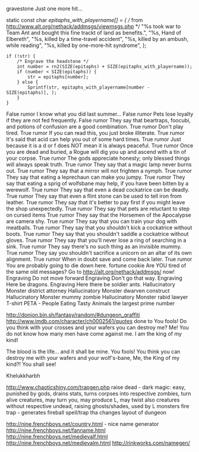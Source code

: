 gravestone
Just one more hit...


static const char *epitaphs_with_playername[] = {
	/* from http://www.alt.org/nethack/addmsgs/viewmsgs.php */
	"%s took war to Team Ant and bought this fine trackt of land as benefits.",
	"%s, Hand of Elbereth",
	"%s, killed by a time-travel accident",
	"%s, killed by an ambush, while reading",
	"%s, killed by one-more-hit syndrome",
};

	if (!str) {
		/* Engrave the headstone */
		int number = rn2(SIZE(epitaphs) + SIZE(epitaphs_with_playername));
		if (number < SIZE(epitaphs)) {
			str = epitaphs[number];
		} else {
			Sprintf(str, epitaphs_with_playername[number - SIZE(epitaphs)], );
		}
	}


False rumor	I know what you did last summer...
False rumor	Pets lose loyalty if they are not fed frequently.
False rumor	They say that beartraps, foocubi, and potions of confusion are a good combination.
True rumor	Don't play tired.
True rumor	If you can read this, you just broke illiterate.
True rumor	It's said that acid can help you out of some hard times.
True rumor	Just because it is a d or f does NOT mean it is always peaceful.
True rumor	Once you are dead and buried, a Rogue will dig you up and ascend with a tin of your corpse.
True rumor	The gods appreciate honesty; only blessed things will always speak truth.
True rumor	They say that a magic lamp never burns out.
True rumor	They say that a mirror will not frighten a nymph.
True rumor	They say that eating a leprechaun can make you jumpy.
True rumor	They say that eating a sprig of wolfsbane may help, if you have been bitten by a werewolf.
True rumor	They say that even a dead cockatrice can be deadly.
True rumor	They say that even a flint stone can be used to tell iron from leather.
True rumor	They say that it's better to pay first if you might leave the shop unexpectedly.
True rumor	They say that pets are reluctant to step on cursed items
True rumor	They say that the Horsemen of the Apocalypse are camera shy.
True rumor	They say that you can train your dog with meatballs.
True rumor	They say that you shouldn't kick a cockatrice without boots.
True rumor	They say that you shouldn't saddle a cockatrice without gloves.
True rumor	They say that you'll never lose a ring of searching in a sink.
True rumor	They say there's no such thing as an invisible mummy.
True rumor	They say you shouldn't sacrifice a unicorn on an altar of its own alignment.
True rumor	When in doubt save and come back later.
True rumor	You are probably going to die down here.
fortune cookie Are YOU tired of the same old messages? Go to http://alt.org/nethack/addmsgs/ now!
Engraving	Do not move forward
Engraving	Don't go that way.
Engraving	Here be dragons.
Engraving	Here there be soldier ants.
Hallucinatory Monster	district attorney
Hallucinatory Monster	dwarven construct
Hallucinatory Monster	mummy zombie
Hallucinatory Monster	rabid lawyer
T-shirt        PETA - People Eating Tasty Animals 
the largest prime number 

http://donjon.bin.sh/fantasy/random/#dungeon_graffiti
http://www.imdb.com/character/ch0002561/quotes done to  You fools! Do you think with your crosses and your wafers you can destroy me? Me! You do not know how many men have come against me. I am the king of my kind! 

The blood is the life... and it shall be mine. 
You fools! You think you can destroy me with your wafers and your wolf's-bane, Me, the King of my kind?! You shall see!

Khelukkharbh

http://www.chaoticshiny.com/trapgen.php
raise dead - dark magic: easy, punished by gods, drains stats, turns corpses into respective zombies, turn alive creatures, may turn you, may produce L, may twist also creatures without respective undead, raising ghosts/shades, used by L monsters
fire trap - generates fireball
spell/trap tha changes layout of dungeon

http://nine.frenchboys.net/country.html - nice name generator
http://nine.frenchboys.net/fanname.html
http://nine.frenchboys.net/medievalf.html
http://nine.frenchboys.net/medievalm.html
http://rinkworks.com/namegen/